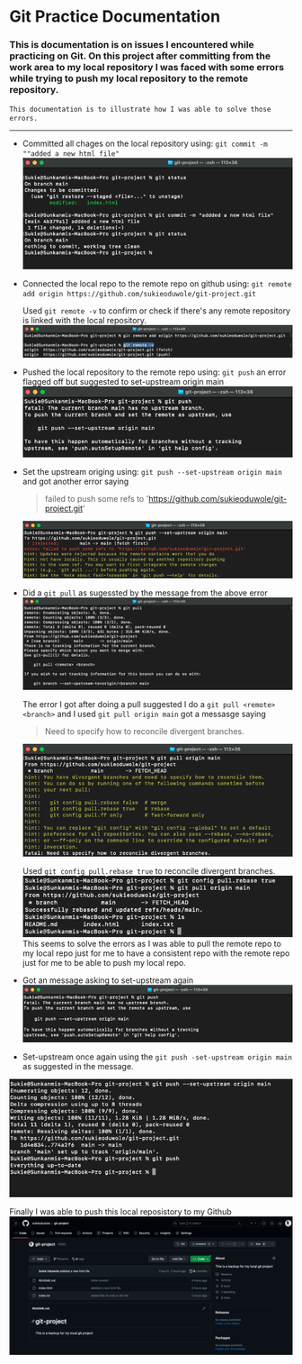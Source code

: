 # Git Practice Documentation

### This is documentation is on issues I encountered while practicing on Git. On this project after committing from the work area to my local repository I was faced with some errors while trying to push my local repository to the remote repository.

    This documentation is to illustrate how I was able to solve those errors.
---

- Committed all chages on the local repository using:
`git commit -m ""added a new html file"`
![git-commit](./images/git-commit.png)

- Connected the local repo to the remote repo on github using:
`git remote add origin https://github.com/sukieoduwole/git-project.git` 

    Used `git remote -v` to confirm or check if there's any remote repository is linked with the local repository.
![git-remote-add](./images/git-remote-add.png)

- Pushed the local repository to the remote repo using: `git push` an error flagged off but suggested to set-upstream origin main
![git-push](./images/git-push.png)

- Set the upstream origing using:
`git push --set-upstream origin main` and got another error saying 
    > failed to push some refs to 'https://github.com/sukieoduwole/git-project.git'

    ![set-upstream](./images/set-upstream.png)

- Did a `git pull` as sugessted by the message from the above error
![git-pull](./images/git-pull.png)

    The error I got after doing a pull suggested I do a `git pull <remote> <branch>` and I used `git pull origin main` got a messasge saying 
    > Need to specify how to reconcile divergent branches.

    ![git-pull-origin](./images/git-pull-origin.png)

    Used `git config pull.rebase true` to reconcile divergent branches. 
    ![git-rebase](./images/git-rebase.png)
    This seems to solve the errors as I was able to pull the remote repo to my local repo just for me to have a consistent repo with the remote repo just for me to be able to push my local repo.

- Got an message asking to set-upstream again
![set-upstream-2](./images/set-upstream-2.png)

- Set-upstream once again using the `git push -set-upstream origin main` as suggested in the message.

![final-push](./images/final-push.png)

Finally I was able to push this local reposistory to my Github
![github](./images/github.png)








